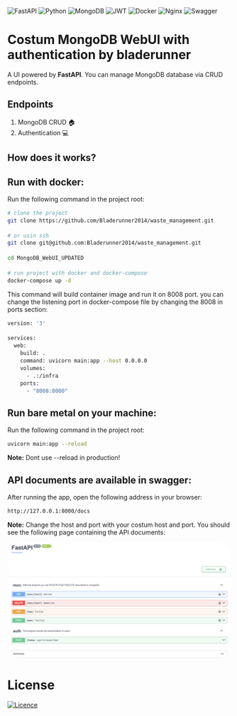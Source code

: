 ![FastAPI](https://img.shields.io/badge/FastAPI-005571?style=for-the-badge&logo=fastapi)
![Python](https://img.shields.io/badge/python-3670A0?style=for-the-badge&logo=python&logoColor=ffdd54)
![MongoDB](https://img.shields.io/badge/MongoDB-%234ea94b.svg?style=for-the-badge&logo=mongodb&logoColor=white)
![JWT](https://img.shields.io/badge/JWT-black?style=for-the-badge&logo=JSON%20web%20tokens)
![Docker](https://img.shields.io/badge/Docker-2CA5E0?style=for-the-badge&logo=docker&logoColor=white)
![Nginx](https://img.shields.io/badge/nginx-%23009639.svg?style=for-the-badge&logo=nginx&logoColor=white)
![Swagger](https://img.shields.io/badge/-Swagger-%23Clojure?style=for-the-badge&logo=swagger&logoColor=white)


# Costum MongoDB WebUI with authentication by bladerunner
A UI powered by **FastAPI**. You can manage MongoDB database via CRUD endpoints.

## Endpoints
1. MongoDB CRUD 🏠
2. Authentication 💻

## How does it works?
## Run with docker:
Run the following command in the project root:
```bash
# clone the project
git clone https://github.com/Bladerunner2014/waste_management.git

# or usin ssh
git clone git@github.com:Bladerunner2014/waste_management.git

cd MongoDB_WebUI_UPDATED

# run project with docker and docker-compose
docker-compose up -d
```
This command will build container image and run it on 8008 port. you can change the listening port in docker-compose file by changing the 8008 in ports section:
```bash
version: '3'

services:
  web:
    build: .
    command: uvicorn main:app --host 0.0.0.0
    volumes:
      - .:/infra
    ports:
      - "8008:8000"
```


## Run bare metal on your machine:
Run the following command in the project root:
```bash
uvicorn main:app --reload
```
**Note:**
Dont use --reload in production!


## API documents are available in swagger:
After running the app, open the following address in your browser:
```bash
http://127.0.0.1:8000/docs
```
**Note:**
Change the host and port with your costum host and port. You should see the following page containing the API documents:
<p align="center">
<img src='./swagger.png' style="border: white;border-radius: 2pc;" alt='trojan horse'/>
</p>


# License
[![Licence](https://img.shields.io/github/license/Ileriayo/markdown-badges?style=for-the-badge)](./LICENSE)
